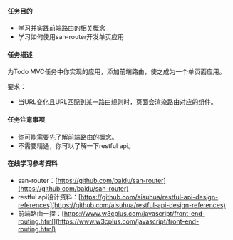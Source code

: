 #### 任务目的
- 学习并实践前端路由的相关概念
- 学习如何使用san-router开发单页应用

#### 任务描述
为Todo MVC任务中你实现的应用，添加前端路由，使之成为一个单页面应用。
<br/>

要求：
- 当URL变化且URL匹配到某一路由规则时，页面会渲染路由对应的组件。

#### 任务注意事项
- 你可能需要先了解前端路由的概念。
- 不需要精通，你可以了解一下restful api。

#### 在线学习参考资料
- san-router：[https://github.com/baidu/san-router](https://github.com/baidu/san-router)
- restful api设计资料：[https://github.com/aisuhua/restful-api-design-references](https://github.com/aisuhua/restful-api-design-references)
- 前端路由一探：[https://www.w3cplus.com/javascript/front-end-routing.html](https://www.w3cplus.com/javascript/front-end-routing.html)